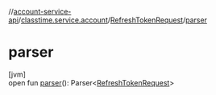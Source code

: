 //[account-service-api](../../../index.md)/[classtime.service.account](../index.md)/[RefreshTokenRequest](index.md)/[parser](parser.md)

# parser

[jvm]\
open fun [parser](parser.md)(): Parser&lt;[RefreshTokenRequest](index.md)&gt;
